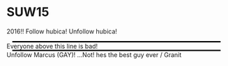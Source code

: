 # SUW15
2016!!
Follow hubica!
Unfollow hubica! 
<br><hr style="width: 95%; height: 3px; background: black; margin: 0 auto;">
Everyone above this line is bad! 
<br><hr style="width: 95%; height: 3px; background: black; margin: 0 auto;">
Unfollow Marcus (GAY)! ...Not! hes the best guy ever / Granit
